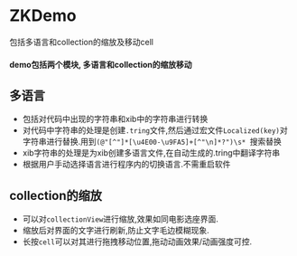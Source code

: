 # ZKDemo
包括多语言和collection的缩放及移动cell
#### demo包括两个模块, 多语言和collection的缩放移动
##  多语言
* 包括对代码中出现的字符串和xib中的字符串进行转换
* 对代码中字符串的处理是创建`.tring`文件,然后通过宏文件`Localized(key)`对字符串进行替换.用到`(@"[^"]*[\u4E00-\u9FA5]+[^"\n]*?")\s* `搜索替换
* xib字符串的处理是为xib创建多语言文件,在自动生成的.tring中翻译字符串
* 根据用户手动选择语言进行程序内的切换语言.不需重启软件


##  collection的缩放
* 可以对`collectionView`进行缩放,效果如同电影选座界面.
* 缩放后对界面的文字进行刷新,防止文字毛边模糊现象.
* 长按`cell`可以对其进行拖拽移动位置,拖动动画效果/动画强度可控.